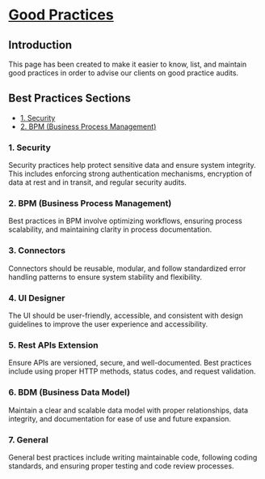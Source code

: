 # [Good Practices](#english-version)

## Introduction
This page has been created to make it easier to know, list, and maintain good practices in order to advise our clients on good practice audits.

## Best Practices Sections

- [1. Security](#1.-security)
- [2. BPM (Business Process Management)](#2.-bpm-(business-process-management))
### 1. Security
Security practices help protect sensitive data and ensure system integrity. This includes enforcing strong authentication mechanisms, encryption of data at rest and in transit, and regular security audits.

### 2. BPM (Business Process Management)
Best practices in BPM involve optimizing workflows, ensuring process scalability, and maintaining clarity in process documentation.

### 3. Connectors
Connectors should be reusable, modular, and follow standardized error handling patterns to ensure system stability and flexibility.

### 4. UI Designer
The UI should be user-friendly, accessible, and consistent with design guidelines to improve the user experience and accessibility.

### 5. Rest APIs Extension
Ensure APIs are versioned, secure, and well-documented. Best practices include using proper HTTP methods, status codes, and request validation.

### 6. BDM (Business Data Model)
Maintain a clear and scalable data model with proper relationships, data integrity, and documentation for ease of use and future expansion.

### 7. General
General best practices include writing maintainable code, following coding standards, and ensuring proper testing and code review processes.
